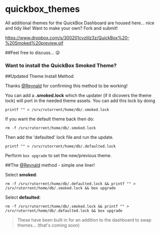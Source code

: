 # quickbox_themes
All additional themes for the QuickBox Dashboard are housed here... nice and tidy like! Want to make your own? Fork and submit!

https://www.dropbox.com/s/300201cvzlilz3z/QuickBox%20-%20Smoked%20preview.gif

##Feel free to discuss... :stuck_out_tongue_winking_eye:

### Want to install the QuickBox Smoked Theme?

##Updated Theme Install Method

Thanks [@Reynald](https://plaza.quickbox.io/u/reynald) for confirming this method to be working!

You can add a **.smoked.lock** which the updater (if it dicovers the theme lock) will port in the needed theme assets. You can add this lock by doing
```
printf "" > /srv/rutorrent/home/db/.smoked.lock
```

If you want the default theme back then do:
```
rm -f /srv/rutorrent/home/db/.smoked.lock
```
Then add the 'defaulted' lock file and run the update.
```
printf "" > /srv/rutorrent/home/db/.defaulted.lock
```

Perform `box upgrade` to set the new/previous theme.


##The [@Reynald](https://plaza.quickbox.io/u/reynald) method - simple one liner!

Select **smoked**:
```
rm -f /srv/rutorrent/home/db/.defaulted.lock && printf "" > /srv/rutorrent/home/db/.smoked.lock && box upgrade
```

Select **defaulted**:
```
rm -f /srv/rutorrent/home/db/.smoked.lock && printf "" > /srv/rutorrent/home/db/.defaulted.lock && box upgrade
```

>These have been built in for an addition to the dashboard to swap themes... (that's coming soon)
